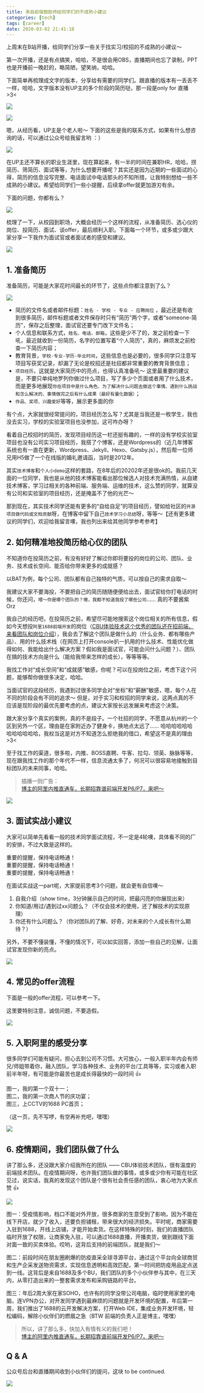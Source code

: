 ```yaml
---
title: 来自前端鼓励师给同学们的不成熟小建议
categories: [tech]
tags: [career]
date: 2020-03-02 21:41:18
---
```


上周末在B站开播，给同学们分享一些关于找实习/校招的不成熟的小建议～ 

第一次开播，还是有点搞笑，哈哈，不是很会用OBS，直播期间也忘了录制，PPT也是开播前一晚赶的，略简陋，望笑纳，哈哈。

下面简单再梳理成文字的版本，分享给有需要的同学们。跟直播的版本有一丢丢不一样，哈哈，文字版本没有UP主的多个阶段的简历哒，那一段是only for 直播 >3<

![](https://static.wuyuying.com/%E6%9D%A5%E8%87%AA%E5%89%8D%E7%AB%AF%E9%BC%93%E5%8A%B1%E5%B8%88%E7%9A%84%E4%B8%8D%E6%88%90%E7%86%9F%E5%B0%8F%E5%BB%BA%E8%AE%AE%20-%20%E5%A7%AC%E6%97%A0.001.jpeg)

![](https://static.wuyuying.com/%E6%9D%A5%E8%87%AA%E5%89%8D%E7%AB%AF%E9%BC%93%E5%8A%B1%E5%B8%88%E7%9A%84%E4%B8%8D%E6%88%90%E7%86%9F%E5%B0%8F%E5%BB%BA%E8%AE%AE%20-%20%E5%A7%AC%E6%97%A0.002.jpeg)

嗯，从经历看，UP主是个老人啦～ 下面的这些是我的联系方式，如果有什么想咨询的话，可以通过公众号给我留言哟 ：）

![](https://static.wuyuying.com/%E6%9D%A5%E8%87%AA%E5%89%8D%E7%AB%AF%E9%BC%93%E5%8A%B1%E5%B8%88%E7%9A%84%E4%B8%8D%E6%88%90%E7%86%9F%E5%B0%8F%E5%BB%BA%E8%AE%AE%20-%20%E5%A7%AC%E6%97%A0.003.jpeg)

在UP主还不算长的职业生涯里，现在算起来，有一半的时间在兼职HR，哈哈，捞简历、筛简历、面试等等，为什么想要开播呢？其实还是因为近期的一些面试的心得，简历的信息没写完整、电话面试中电话那头的不知所措，让我特别想给一些不成熟的小建议。希望给同学们一些小提醒，后续拿offer就更加游刃有余。

下面的问题，你都有么？

![](https://static.wuyuying.com/%E6%9D%A5%E8%87%AA%E5%89%8D%E7%AB%AF%E9%BC%93%E5%8A%B1%E5%B8%88%E7%9A%84%E4%B8%8D%E6%88%90%E7%86%9F%E5%B0%8F%E5%BB%BA%E8%AE%AE%20-%20%E5%A7%AC%E6%97%A0.004.jpeg)

梳理了一下，从校园到职场，大概会经历一个这样的流程，从准备简历、选心仪的岗位、投简历、面试、谈offer，最后顺利入职。下面每一个环节，或多或少跟大家分享一下我作为面试官或者面试者的感受和建议。

![](https://static.wuyuying.com/%E6%9D%A5%E8%87%AA%E5%89%8D%E7%AB%AF%E9%BC%93%E5%8A%B1%E5%B8%88%E7%9A%84%E4%B8%8D%E6%88%90%E7%86%9F%E5%B0%8F%E5%BB%BA%E8%AE%AE%20-%20%E5%A7%AC%E6%97%A0.005.jpeg)

## 1. 准备简历

准备简历，可能是大家花时间最长的环节了，这些点你都注意到了么？

![](https://static.wuyuying.com/%E6%9D%A5%E8%87%AA%E5%89%8D%E7%AB%AF%E9%BC%93%E5%8A%B1%E5%B8%88%E7%9A%84%E4%B8%8D%E6%88%90%E7%86%9F%E5%B0%8F%E5%BB%BA%E8%AE%AE%20-%20%E5%A7%AC%E6%97%A0.006.jpeg)

* 简历的文件名或者邮件标题：`姓名 - 学校 - 专业 - 应聘岗位` ，最近还是有收到很多简历，邮件标题或者文件保存时只有“简历”两个字，或者“someone-简历”，保存之后整理，面试官还要专门改下文件名；
* 个人信息和联系方式，`姓名、电话、邮箱`，这些是少不了的，发之前检查一下吼，最近就收到一份简历，名字的位置写着“个人简历”，真的，麻烦发之前检查一下简历内容；
* 教育背景，`学校-专业-学历-毕业时间`，这些信息也是必要的，很多同学只注意写项目写获奖记录，却漏了无论是校招还是社招都非常重要的教育背景信息；
* `项目经历`，这就是大家简历中的亮点，也得认真准备吼～ 这里最重要的建议是，不要只单纯地罗列你做过什么项目，写了多少个页面或者用了什么技术，而是更多地展现`你在项目中是什么角色、为了解决什么问题去做这个事情、遇到什么挑战和怎么解决的、事情做完之后有什么成果（最好有量化数据）`；
* `作品、奖项、兴趣爱好`等等，展示更多面的你

有个点，大家就很经常提问的，项目经历怎么写？尤其是当我还是一枚学生，我也没去实习，学校的实验室项目也没参加，这可咋办呀？

看着自己校招时的简历，发现项目经历这一栏还挺有趣的，一样的没有学校实验室项目也没有公司实习项目经历，我搭了个博客，还是Wordpress的（近几年博客系统也有一直在更新，Wordpress、Jekyll、Hexo、Gatsby.js），然后帮一位师兄用H5做了一个在线版的婚礼邀请函，当时是2012年。

其实`技术博客`和`个人小demo`这样的套路，在8年后的20202年还是很ok的。我前几天面的一位同学，我也是从他的技术博客能看出那位候选人对技术充满热情，从自建技术博客，学习过相关的各种前端、服务端、运维的技术，这么赞的同学，就算没有公司和实验室的项目经历，还是掩盖不了他的光芒～

那到现在，其实技术同学还能有更多的“自给自足”的项目经历，譬如给社区的`开源项目做代码或文档贡献`呀，在博客中留下自己`技术学习小总结`呀，等等～【还有更多建议的同学们，欢迎给我留言噢，我也列出来给其他同学参考参考】

## 2. 如何精准地投简历给心仪的团队

不知道你在投简历之前，有没有好好了解过你即将要投的岗位的公司、团队、业务、技术成长空间、能否给你带来更多的成就感？

以BAT为例，每个公司、团队都有自己独特的气质，可以按自己的需求自取～

我建议大家不要海投，不要把自己的简历随随便便给出去，面试官给你打电话的时候，你还问，`喂～你是哪个团队的？嗷，我都不知道我投了哪些公司`…… 真的不要酱紫 Orz

我自己的经历吧，在投简历之前，希望尽可能地搜索这个岗位相关的所有信息，假如今天想投`阿里1688前端开发`的岗位（[CBU体验技术这个优秀的团队还在招前端，来看团队和岗位介绍](https://wuyuying.com/career/)），我会去了解这个团队是做什么的（什么业务、都有哪些产品）、用的什么技术栈（在网页上打开console扒一扒用的什么技术、性能优化做得如何、我能给出什么解决方案？假如我是面试官，可能会问什么问题？）、团队在搞的技术方向是什么（能给我带来怎样的成长），等等等等。

我找工作对“成长空间”和“成就感”敏感，你呢？可以在投岗位之前，考虑下这个问题，能够帮你做很多决定，哈哈。

当面试官的这段经历，我遇到过很多同学会对“坐标”和“薪酬”敏感，嗯，每个人在不同的阶段会有不同的追求～ 但是，对于实习和校招的同学来说，这两点真的不应该是现阶段的最优先要考虑的点，建议大家按长远发展来考虑这个决策。

跟大家分享个真实的案例，真的不是段子。一个社招的同学，不愿意从杭州的一个区到另外一个区，理由是在家附近办了健身卡，换地点太远了…… 哈哈哈哈哈哈哈哈哈哈哈哈，我权当这是对方不知道怎么拒绝我的借口，希望这不是真的理由 >3<

至于找工作的渠道，很多啦，内推、BOSS直聘、牛客、拉勾、领英、脉脉等等，现在跟我找工作的那个年代不一样，信息流通太多了，何况可以很容易地接触到目标团队的未来同事，哈哈。

> 插播一则广告：  
> [博主的阿里内推直通车，长期招靠谱前端开发P6/P7，来吧～](https://mp.weixin.qq.com/s/mSMZ3d0RCqZixh8n6PoYHQ)

![](https://static.wuyuying.com/%E6%9D%A5%E8%87%AA%E5%89%8D%E7%AB%AF%E9%BC%93%E5%8A%B1%E5%B8%88%E7%9A%84%E4%B8%8D%E6%88%90%E7%86%9F%E5%B0%8F%E5%BB%BA%E8%AE%AE%20-%20%E5%A7%AC%E6%97%A0.007.jpeg)

## 3. 面试实战小建议

大家可以简单先看看一般的技术同学面试流程，不一定是4轮噢，具体看不同的厂的安排，不过大致是这样的。

重要的提醒，保持电话畅通！  
重要的提醒，保持电话畅通！  
重要的提醒，保持电话畅通！

在面试实战这一part呢，大家提前思考3个问题，就会更有自信噢～

1. 自我介绍（show time，3分钟展示自己的时间，把最闪亮的你展现出来）
2. 你知道/用过/遇到过xx问题么？（不仅会技术的使用，还了解技术的实现原理）
3. 你还有什么问题么？（你对团队的了解、好奇，对未来的个人成长有什么期待？）

另外，不要不懂装懂，不懂的情况下，可以如实回答，添加一些自己的见解，让面试官发现你新的亮点。

![](https://static.wuyuying.com/%E6%9D%A5%E8%87%AA%E5%89%8D%E7%AB%AF%E9%BC%93%E5%8A%B1%E5%B8%88%E7%9A%84%E4%B8%8D%E6%88%90%E7%86%9F%E5%B0%8F%E5%BB%BA%E8%AE%AE%20-%20%E5%A7%AC%E6%97%A0.008.jpeg)

## 4. 常见的offer流程

下面是一般的offer流程，可以参考一下。

这里要特别注意，诚信问题，不要造假。

![](https://static.wuyuying.com/%E6%9D%A5%E8%87%AA%E5%89%8D%E7%AB%AF%E9%BC%93%E5%8A%B1%E5%B8%88%E7%9A%84%E4%B8%8D%E6%88%90%E7%86%9F%E5%B0%8F%E5%BB%BA%E8%AE%AE%20-%20%E5%A7%AC%E6%97%A0.009.jpeg)

## 5. 入职阿里的感受分享

很多同学们可能有疑问，担心去到公司不习惯。大可放心，一般入职半年内会有师兄/师姐带着你，融入团队，学习各种技术、业务的平台/工具等等，实习或者入职前半年呀，有可能是你最苦也是成长得最快的一段时间 👍

图一，我的第一个双十一；  
图二，我的第一次商人节的庆功宴；  
图三，上CCTV的1688 PC首页；

（这一页，先不写啰，有空再补充吧，嘿嘿）

![](https://static.wuyuying.com/%E6%9D%A5%E8%87%AA%E5%89%8D%E7%AB%AF%E9%BC%93%E5%8A%B1%E5%B8%88%E7%9A%84%E4%B8%8D%E6%88%90%E7%86%9F%E5%B0%8F%E5%BB%BA%E8%AE%AE%20-%20%E5%A7%AC%E6%97%A0.010.jpeg)

## 6. 疫情期间，我们团队做了什么

讲了那么多，还没跟大家介绍我所在的团队 —— CBU体验技术团队，很有温度的前端技术团队。在疫情期间呀，也许我们团队做的事情，或多或少你有可能在社区见过，说实话，我真的发现这个团队是个很有社会责任感的团队，衷心地为大家点赞 👍

![](https://static.wuyuying.com/%E6%9D%A5%E8%87%AA%E5%89%8D%E7%AB%AF%E9%BC%93%E5%8A%B1%E5%B8%88%E7%9A%84%E4%B8%8D%E6%88%90%E7%86%9F%E5%B0%8F%E5%BB%BA%E8%AE%AE%20-%20%E5%A7%AC%E6%97%A0.011.jpeg)

图一：受疫情影响，档口不能对外开放，很多商家的生意受到了影响，因为不能在线下开店，就少了收入，还要负担铺租，带来很大的经济损失。平时呢，商家需要入驻到1688，开线上店铺，才能开始卖货。在这样特殊的时刻，我们的直播团队临时开放了权限，让商家免入驻，可以通过1688直播，开播卖货，做到跟线下面对面一致的买卖体验。哎哟，这背后支持的前端团队，就是我们～

图二：前段时间在朋友圈刷爆的防疫直采全球寻源平台，通过这个平台向全球商贸和生产企采发送物资需求，实现信息透明和高效匹配，第一时间把防疫用品定点送到一线。这背后是来自1688及多个BU，我们团队的多个小伙伴参与其中，在三天内，从零打造出来的一整套需求发布和采购链路的平台。

图三：年后2周大家在家SOHO，也许有的同学没带公司电脑，临时使用家里的电脑，连VPN办公，对开发同学遇到最麻烦的问题就是开发环境的配置，年后第一周，我们推出了1688的云开发解决方案，打开Web IDE，集成业务开发环境，轻松编码，解除小伙伴们的燃眉之急（BTW 前端的负责人正是博主，嘿嘿）

> 所以，讲了那么多，快加入有情有义的我们吧！  
> [博主的阿里内推直通车，长期招靠谱前端开发P6/P7，来吧～](https://mp.weixin.qq.com/s/mSMZ3d0RCqZixh8n6PoYHQ)

## Q & A

公众号后台和直播期间收到小伙伴们的提问，这块 to be continued.

![](https://static.wuyuying.com/%E6%9D%A5%E8%87%AA%E5%89%8D%E7%AB%AF%E9%BC%93%E5%8A%B1%E5%B8%88%E7%9A%84%E4%B8%8D%E6%88%90%E7%86%9F%E5%B0%8F%E5%BB%BA%E8%AE%AE%20-%20%E5%A7%AC%E6%97%A0.012.jpeg)
